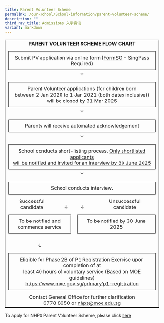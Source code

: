 ```yaml
---
title: Parent Volunteer Scheme
permalink: /our-school/School-information/parent-volunteer-scheme/
description: ""
third_nav_title: Admissions 入学资讯
variant: markdown
---
```

<table style="width: 100%; border: 1px solid black;" class="ives_tab_kosong">
<tbody>
<tr>
<td colspan="4" style="text-align: center;"><strong>PARENT VOLUNTEER SCHEME FLOW CHART</strong>
</td>
</tr>
<tr>
<td colspan="4" style="text-align: center; padding: 10px;">
<div style="border: 1px solid black; padding: 10px; text-align: center;">
Submit PV application via online form (<a href="https://go.gov.sg/nhps-pv" target="_blank">FormSG</a>&nbsp;- SingPass Required)<br>
</div>
↓
</td>  
</tr>
<tr>
<td colspan="4" style="text-align: center; padding: 10px;">
<div style="border: 1px solid black; padding: 10px; text-align: center;">
Parent Volunteer applications (for children born<br> between 2 Jan 2020 to 1 Jan 2021 (both dates inclusive)) will be closed by 31 Mar 2025
</div>
↓
</td>  
</tr>
<tr>
<td colspan="4" style="text-align: center; padding: 10px;">
<div style="border: 1px solid black; padding: 10px; text-align: center;">
Parents will receive automated acknowledgement
</div>
↓
</td>  
</tr>
<tr>
<td colspan="4" style="text-align: center; padding: 10px;">
<div style="border: 1px solid black; padding: 10px; text-align: center;">
School conducts short-listing process. <span style="font-weight: normal;"><u>Only shortlisted applicants<br> will be notified and invited for an interview by 30 June 2025</u></span>
</div>
↓
</td>  
</tr>
<tr>
<td colspan="4" style="text-align: center; padding: 10px;">
<div style="border: 1px solid black; padding: 10px; text-align: center;">
School conducts interview.
</div>
</td>  
</tr>
<tr>
<td style="text-align: center;">
Successful<br> candidate
</td>
<td style="text-align: center; padding-top: 20px;">
↓
</td>
<td style="text-align: center;  padding-top: 20px;">
↓
</td>
<td style="text-align: center;">
Unsuccessful<br> candidate
</td>
</tr>
<tr>
<td colspan="2" style="padding: 10px;">
<div style="border: 1px solid black; padding: 10px; text-align: center;">
To be notified and<br> commence service
</div>
</td>
<td colspan="2" style="padding: 10px;">
<div style="border: 1px solid black; padding: 10px; text-align: center;">
To be notified by 30 June<br> 2025
</div>
</td>
</tr>
<tr>
<td colspan="2" style="text-align: center; padding-top: 20px;">
↓
</td>
<td>
</td>
<td>
</td>
</tr>
<tr>
<td colspan="4" style="padding: 10px;">
<div style="border: 1px solid black; padding: 10px; text-align: center;">
Eligible for Phase 2B of P1 Registration Exercise upon completion of at<br>
least 40 hours of voluntary service (Based on MOE guidelines)<br>
<a href="https://www.moe.gov.sg/primary/p1-registration" target="_blank">https://www.moe.gov.sg/primary/p1-registration</a>
</div>  
</td>
</tr>
<tr>
<td colspan="4" style="text-align: center;">
Contact General Office for further clarification<br>
6778 8050 or <a href="mailto:nhps@moe.edu.sg">nhps@moe.edu.sg</a>
</td> 
</tr>
</tbody>
</table>



To apply for NHPS Parent Volunteer Scheme, please click&nbsp;[here](https://go.gov.sg/nhps-pv)